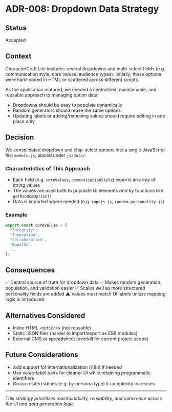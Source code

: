 # ADR-008: Dropdown Data Strategy

## Status
Accepted

## Context
CharacterCraft Lite includes several dropdowns and multi-select fields (e.g. communication style, core values, audience types). Initially, these options were hard-coded in HTML or scattered across different scripts.

As the application matured, we needed a centralized, maintainable, and reusable approach to managing option data:
- Dropdowns should be easy to populate dynamically
- Random generators should reuse the same options
- Updating labels or adding/removing values should require editing in one place only

## Decision
We consolidated dropdown and chip-select options into a single JavaScript file: `models.js`, placed under `js/data/`.

### Characteristics of This Approach
- Each field (e.g. `coreValues`, `communicationStyle`) exports an array of string values
- The values are used both to populate UI elements *and* by functions like `getRandomOption()`
- Data is imported where needed (e.g. `inputs.js`, `random-personality.js`)

### Example
```js
export const coreValues = [
  "Integrity",
  "Innovation",
  "Collaboration",
  "Empathy",
  ...
];
```

## Consequences
✅ Central source of truth for dropdown data
✅ Makes random generation, population, and validation easier
✅ Scales well as more structured personality fields are added
⚠️ Values must match UI labels unless mapping logic is introduced

## Alternatives Considered
- Inline HTML `<option>`s (not reusable)
- Static JSON files (harder to import/export as ES6 modules)
- External CMS or spreadsheet (overkill for current project scope)

## Future Considerations
- Add support for internationalization (i18n) if needed
- Use value–label pairs for cleaner UI while retaining programmatic identifiers
- Group related values (e.g. by persona type) if complexity increases

---

*This strategy prioritizes maintainability, reusability, and coherence across the UI and data generation logic.*

